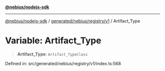 [**@nebius/nodejs-sdk**](../../../../../README.md)

***

[@nebius/nodejs-sdk](../../../../../README.md) / [generated/nebius/registry/v1](../README.md) / Artifact\_Type

# Variable: Artifact\_Type

> **Artifact\_Type**: `Artifact_TypeClass`

Defined in: src/generated/nebius/registry/v1/index.ts:568
